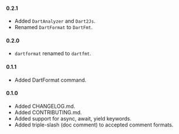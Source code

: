 #### 0.2.1
   * Added `DartAnalyzer` and `Dart2Js`.
   * Renamed `DartFormat` to `DartFmt`.

#### 0.2.0
   * `dartformat` renamed to `dartfmt`.

#### 0.1.1
   * Added DartFormat command.

#### 0.1.0
   * Added CHANGELOG.md.
   * Added CONTRIBUTING.md.
   * Added support for async, await, yield keywords.
   * Added triple-slash (doc comment) to accepted comment formats.
